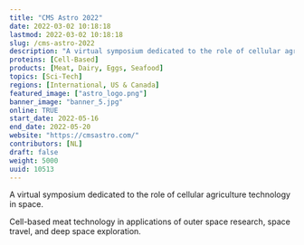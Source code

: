 ```yaml
---
title: "CMS Astro 2022"
date: 2022-03-02 10:18:18
lastmod: 2022-03-02 10:18:18
slug: /cms-astro-2022
description: "A virtual symposium dedicated to the role of cellular agriculture technology in space.Cell-based meat technology in applications of outer space research, space travel, and deep space exploration."
proteins: [Cell-Based]
products: [Meat, Dairy, Eggs, Seafood]
topics: [Sci-Tech]
regions: [International, US & Canada]
featured_image: ["astro_logo.png"]
banner_image: "banner_5.jpg"
online: TRUE
start_date: 2022-05-16
end_date: 2022-05-20
website: "https://cmsastro.com/"
contributors: [NL]
draft: false
weight: 5000
uuid: 10513
---
```

<p>A virtual symposium dedicated to the role of cellular agriculture technology in space.</p>
<p>Cell-based meat technology in applications of outer space research, space travel, and deep space exploration.</p>
